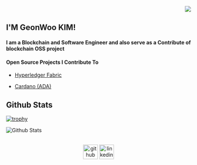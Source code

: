 <div align="right">
<img src="https://komarev.com/ghpvc/?username=kgeonw&style=flat" align="right" />
</div>
  

<br/>  

## I'M GeonWoo KIM!
#### I am a Blockchain and Software Engineer and also serve as a Contribute of blockchain OSS project

#### Open Source Projects I Contribute To

- [Hyperledger Fabric](https://github.com/hyperledger/fabric)

- [Cardano (ADA)](https://github.com/input-output-hk)


## Github Stats  

[![trophy](https://github-profile-trophy.vercel.app/?username=kgeonw&row=1&column=6&no-frame=true)](https://github.com/ryo-ma/github-profile-trophy)

![Github Stats](https://github-readme-stats.vercel.app/api?username=kgeonw&show_icons=true&count_private=true&hide_border=true)
  

<br/>  


<div align="center">
  <a href="https://github.com/kgeonw"> <img src='https://cdn.jsdelivr.net/npm/simple-icons@3.0.1/icons/github.svg' alt='github' height='40' ></a>  
  <a href="https://www.linkedin.com/in/kgeonw/"><img src='https://cdn.jsdelivr.net/npm/simple-icons@3.0.1/icons/linkedin.svg' alt='linkedin' height='40'> </a>
</div>


<!--
**kgeonw/kgeonw** is a ✨ _special_ ✨ repository because its `README.md` (this file) appears on your GitHub profile.

Here are some ideas to get you started:

- 🔭 I’m currently working on ...
- 🌱 I’m currently learning ...
- 👯 I’m looking to collaborate on ...
- 🤔 I’m looking for help with ...
- 💬 Ask me about ...
- 📫 How to reach me: ...
- 😄 Pronouns: ...
- ⚡ Fun fact: ...
-->
